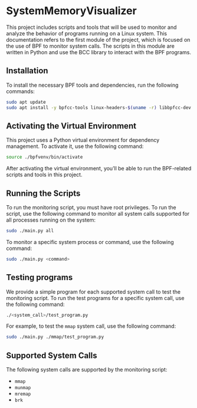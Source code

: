 # SystemMemoryVisualizer

This project includes scripts and tools that will be used to monitor and analyze the behavior of programs running on a Linux system. 
This documentation refers to the first module of the project, which is focused on the use of BPF to monitor system calls.
The scripts in this module are written in Python and use the BCC library to interact with the BPF programs.

## Installation
To install the necessary BPF tools and dependencies, run the following commands:

```bash
sudo apt update                                              
sudo apt install -y bpfcc-tools linux-headers-$(uname -r) libbpfcc-dev libbpfcc libelf-dev python3-bpfcc
```

## Activating the Virtual Environment

This project uses a Python virtual environment for dependency management. To activate it, use the following command:

```bash
source ./bpfvenv/bin/activate
```

After activating the virtual environment, you’ll be able to run the BPF-related scripts and tools in this project.


## Running the Scripts

To run the monitoring script, you must have root privileges. To run the script, use the following command to monitor all system calls supported for all processes running on the system:

```bash
sudo ./main.py all 
```

To monitor a specific system process or command, use the following command:

```bash
sudo ./main.py <command>
```

## Testing programs

We provide a simple program for each supported system call to test the monitoring script. To run the test programs for a specific system call, use the following command:

```bash
./<system_call>/test_program.py
```

For example, to test the `mmap` system call, use the following command:
    
```bash
sudo ./main.py ./mmap/test_program.py
```

## Supported System Calls

The following system calls are supported by the monitoring script:
- `mmap`
- `munmap`
- `mremap`
- `brk`
